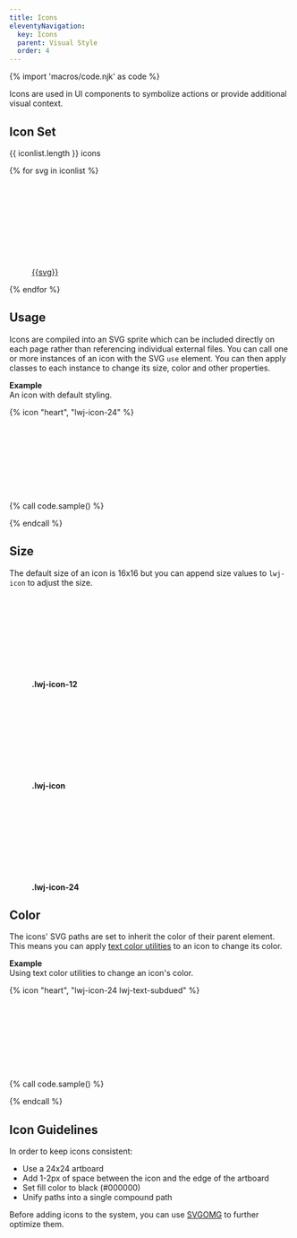 ```yaml
---
title: Icons
eleventyNavigation:
  key: Icons
  parent: Visual Style
  order: 4
---
```


{% import 'macros/code.njk' as code %}

Icons are used in UI components to symbolize actions or provide additional visual context.

## Icon Set

<p>{{ iconlist.length }} icons</p>

<div class="lwj-grid" style="--grid-col-min: 150px; --gap: 12px">
{% for svg in iconlist %}
<figure class="lwj-flex">
  <svg aria-hidden="true" class="lwj-icon-24" data-icon="{{svg}}">
    <title>{{svg}}</title>
    <use xlink:href="#{{svg}}"></use>
  </svg>
  <figcaption><a href="/assets/icons/{{svg}}.svg" class="lwj-text-inherit" download>{{svg}}</a></figcaption>
</figure>
{% endfor %}
</div>

## Usage

Icons are compiled into an SVG sprite which can be included directly on each page rather than referencing individual external files. You can call one or more instances of an icon with the SVG `use` element. You can then apply classes to each instance to change its size, color and other properties.

**Example**  
An icon with default styling.

<div class="doc-example">
  {% icon "heart", "lwj-icon-24" %}
</div>

{% call code.sample() %}
<svg aria-hidden="true" class="lwj-icon-24">
  <title>heart</title>
  <use xlink:href="#heart"></use>
</svg>
{% endcall %}

## Size

The default size of an icon is 16x16 but you can append size values to `lwj-icon` to adjust the size.

<div class="lwj-grid" style="--grid-col-min: 150px; --gap: 12px">
  <figure class="lwj-flex">
    <svg aria-hidden="true" class="lwj-icon-12">
      <title>heart</title>
      <use xlink:href="#heart"></use>
    </svg>
    <figcaption><strong>.lwj-icon-12</strong></figcaption>
  </figure>
  <figure class="lwj-flex">
    <svg aria-hidden="true" class="lwj-icon">
      <title>heart</title>
      <use xlink:href="#heart"></use>
    </svg>
    <figcaption><strong>.lwj-icon</strong></figcaption>
  </figure>
  <figure class="lwj-flex">
    <svg aria-hidden="true" class="lwj-icon-24">
      <title>heart</title>
      <use xlink:href="#heart"></use>
    </svg>
    <figcaption><strong>.lwj-icon-24</strong></figcaption>
  </figure>
</div>

## Color

The icons' SVG paths are set to inherit the color of their parent element. This means you can apply [text color utilities](/utilities/color/) to an icon to change its color.

**Example**  
Using text color utilities to change an icon's color.

<div class="doc-example">
  {% icon "heart", "lwj-icon-24 lwj-text-subdued" %}
</div>

{% call code.sample() %}
<svg aria-hidden="true" class="lwj-icon-24 lwj-text-subdued">
  <title>heart</title>
  <use xlink:href="#heart"></use>
</svg>
{% endcall %}

## Icon Guidelines

In order to keep icons consistent:

* Use a 24x24 artboard
* Add 1-2px of space between the icon and the edge of the artboard
* Set fill color to black (#000000)
* Unify paths into a single compound path

Before adding icons to the system, you can use [SVGOMG](https://jakearchibald.github.io/svgomg/) to further optimize them.
